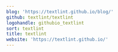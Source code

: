 ```yaml
---
blog: 'https://textlint.github.io/blog/'
github: textlint/textlint
logohandle: githubio_textlint
sort: textlint
title: textlint
website: 'https://textlint.github.io/'
---
```

